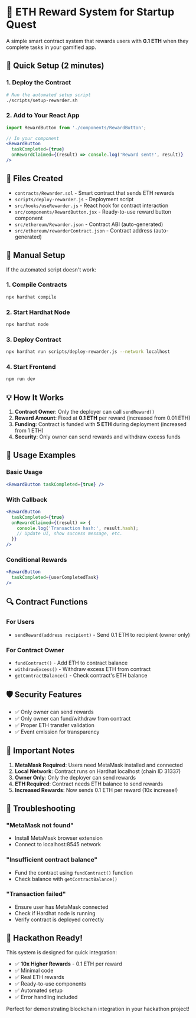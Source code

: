 # 🎁 ETH Reward System for Startup Quest

A simple smart contract system that rewards users with **0.1 ETH** when they complete tasks in your gamified app.

## 🚀 Quick Setup (2 minutes)

### 1. Deploy the Contract
```bash
# Run the automated setup script
./scripts/setup-rewarder.sh
```

### 2. Add to Your React App
```jsx
import RewardButton from './components/RewardButton';

// In your component
<RewardButton 
  taskCompleted={true} 
  onRewardClaimed={(result) => console.log('Reward sent!', result)} 
/>
```

## 📁 Files Created

- `contracts/Rewarder.sol` - Smart contract that sends ETH rewards
- `scripts/deploy-rewarder.js` - Deployment script
- `src/hooks/useRewarder.js` - React hook for contract interaction
- `src/components/RewardButton.jsx` - Ready-to-use reward button component
- `src/ethereum/Rewarder.json` - Contract ABI (auto-generated)
- `src/ethereum/rewarderContract.json` - Contract address (auto-generated)

## 🔧 Manual Setup

If the automated script doesn't work:

### 1. Compile Contracts
```bash
npx hardhat compile
```

### 2. Start Hardhat Node
```bash
npx hardhat node
```

### 3. Deploy Contract
```bash
npx hardhat run scripts/deploy-rewarder.js --network localhost
```

### 4. Start Frontend
```bash
npm run dev
```

## 💡 How It Works

1. **Contract Owner**: Only the deployer can call `sendReward()`
2. **Reward Amount**: Fixed at **0.1 ETH** per reward (increased from 0.01 ETH)
3. **Funding**: Contract is funded with **5 ETH** during deployment (increased from 1 ETH)
4. **Security**: Only owner can send rewards and withdraw excess funds

## 🎯 Usage Examples

### Basic Usage
```jsx
<RewardButton taskCompleted={true} />
```

### With Callback
```jsx
<RewardButton 
  taskCompleted={true}
  onRewardClaimed={(result) => {
    console.log('Transaction hash:', result.hash);
    // Update UI, show success message, etc.
  }}
/>
```

### Conditional Rewards
```jsx
<RewardButton 
  taskCompleted={userCompletedTask} 
/>
```

## 🔍 Contract Functions

### For Users
- `sendReward(address recipient)` - Send 0.1 ETH to recipient (owner only)

### For Contract Owner
- `fundContract()` - Add ETH to contract balance
- `withdrawExcess()` - Withdraw excess ETH from contract
- `getContractBalance()` - Check contract's ETH balance

## 🛡️ Security Features

- ✅ Only owner can send rewards
- ✅ Only owner can fund/withdraw from contract
- ✅ Proper ETH transfer validation
- ✅ Event emission for transparency

## 🚨 Important Notes

1. **MetaMask Required**: Users need MetaMask installed and connected
2. **Local Network**: Contract runs on Hardhat localhost (chain ID 31337)
3. **Owner Only**: Only the deployer can send rewards
4. **ETH Required**: Contract needs ETH balance to send rewards
5. **Increased Rewards**: Now sends 0.1 ETH per reward (10x increase!)

## 🔧 Troubleshooting

### "MetaMask not found"
- Install MetaMask browser extension
- Connect to localhost:8545 network

### "Insufficient contract balance"
- Fund the contract using `fundContract()` function
- Check balance with `getContractBalance()`

### "Transaction failed"
- Ensure user has MetaMask connected
- Check if Hardhat node is running
- Verify contract is deployed correctly

## 🎉 Hackathon Ready!

This system is designed for quick integration:
- ✅ **10x Higher Rewards** - 0.1 ETH per reward
- ✅ Minimal code
- ✅ Real ETH rewards
- ✅ Ready-to-use components
- ✅ Automated setup
- ✅ Error handling included

Perfect for demonstrating blockchain integration in your hackathon project! 